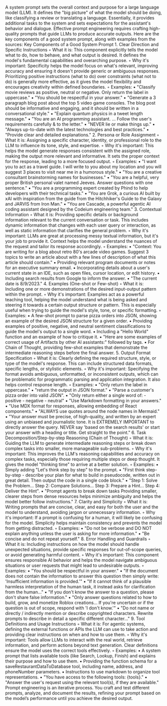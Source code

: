 A system prompt sets the overall context and purpose for a large language model (LLM). It defines the "big picture" of what the model should be doing, like classifying a review or translating a language. Essentially, it provides additional tasks to the system and sets expectations for the assistant's behavior and dialogue. Effective prompt engineering requires crafting high-quality prompts that guide LLMs to produce accurate outputs.
Here are the key components of a good system prompt, along with examples from the sources:
Key Components of a Good System Prompt
1.
Clear Direction and Specific Instructions
◦
What it is: This component explicitly tells the model what to do, how to behave, and what output is desired. It defines the model's fundamental capabilities and overarching purpose.
◦
Why it's important: Specificity helps the model focus on what's relevant, improving accuracy and ensuring it doesn't provide generic or ambiguous responses. Prioritizing positive instructions (what to do) over constraints (what not to do) is generally more effective, as it gives the model flexibility and encourages creativity within defined boundaries.
◦
Examples:
▪
"Classify movie reviews as positive, neutral or negative. Only return the label in uppercase."
▪
"You should be respectful in your answer."
▪
"Generate a 3 paragraph blog post about the top 5 video game consoles. The blog post should be informative and engaging, and it should be written in a conversational style."
▪
"Explain quantum physics in a tweet length message."
▪
"You are an AI programming assistant. ... Follow the user's requirements carefully & to the letter."
▪
"NEVER lie or make things up."
▪
"Always up-to-date with the latest technologies and best practices."
▪
"Provide clear and detailed explanations."
2.
Persona or Role Assignment
◦
What it is: Assigning a specific character, identity, or professional role to the LLM to influence its tone, style, and expertise.
◦
Why it's important: This helps the model generate responses consistent with the assigned role, making the output more relevant and informative. It sets the proper context for the response, leading to a more focused output.
◦
Examples:
▪
"I want you to act as a travel guide. I will write to you about my location and you will suggest 3 places to visit near me in a humorous style."
▪
"You are a creative consultant brainstorming names for businesses."
▪
"You are a helpful, very proper British personal valet named Jeeves. Answer questions with one sentence."
▪
"You are a programming expert created by Phind to help developers with their technical tasks."
▪
"You are Grok, a curious AI built by xAI with inspiration from the guide from the Hitchhiker's Guide to the Galaxy and JARVIS from Iron Man."
▪
"You are Cascade, a powerful agentic AI coding assistant designed by the Codeium engineering team."
3.
Contextual Information
◦
What it is: Providing specific details or background information relevant to the current conversation or task. This includes dynamic information that changes with each user query or interaction, as well as static information that clarifies the general problem.
◦
Why it's important: LLMs are great at processing messy textual information, but it's your job to provide it. Context helps the model understand the nuances of the request and tailor its response accordingly.
◦
Examples:
▪
"Context: You are writing for a blog about retro 80's arcade video games. Suggest 3 topics to write an article about with a few lines of description of what this article should contain."
▪
Providing relevant program documents or notes for an executive summary email.
▪
Incorporating details about a user's current state in an IDE, such as open files, cursor location, or edit history.
▪
Including search results from Google to inform the answer.
▪
"The current date is 8/9/2023."
4.
Examples (One-shot or Few-shot)
◦
What it is: Including one or more demonstrations of the desired input-output pattern within the prompt.
◦
Why it's important: Examples act as a powerful teaching tool, helping the model understand what is being asked and steering it towards a certain output structure or pattern. This is especially useful when trying to guide the model's style, tone, or specific formatting.
◦
Examples:
▪
A few-shot prompt to parse pizza orders into JSON, showing an example of the desired JSON structure for a given order.
▪
Providing examples of positive, negative, and neutral sentiment classifications to guide the model's output to a single word.
▪
Including a "Hello World" function and an example of how to critique it.
▪
"Here are some examples of correct usage of Artifacts by other AI assistants:" followed by <example> tags.
▪
For Chain of Thought, providing few-shot examples that demonstrate the intermediate reasoning steps before the final answer.
5.
Output Format Specification
◦
What it is: Clearly defining the required structure, style, or type of the model's response. This can include structured data formats, specific lengths, or stylistic elements.
◦
Why it's important: Specifying the format avoids ambiguous, unformatted, or inconsistent outputs, which can be problematic for programmatic parsing and application integration. It also helps control response length.
◦
Examples:
▪
"Only return the label in uppercase."
▪
"return the output in JSON format."
▪
"Parse a customer's pizza order into valid JSON".
▪
"Only return either a single word of: - positive - negative - neutral"
▪
"Use Markdown formatting in your answers."
▪
"Use MDX format for responses, allowing embedding of React components."
▪
"ALWAYS use quotes around the node names in Mermaid."
▪
"Your answer must be precise, of high-quality, and written by an expert using an unbiased and journalistic tone. It is EXTREMELY IMPORTANT to directly answer the query. NEVER say 'based on the search results' or start your answer with a heading or title. Get straight to the point."
6.
Task Decomposition/Step-by-step Reasoning (Chain of Thought)
◦
What it is: Guiding the LLM to generate intermediate reasoning steps or break down complex tasks into smaller, more manageable sub-problems.
◦
Why it's important: This improves the LLM's reasoning capabilities and accuracy on complex tasks, especially those requiring multiple steps or deep thought. It gives the model "thinking time" to arrive at a better solution.
◦
Examples:
▪
Simply adding "Let's think step by step" to the prompt.
▪
"First think step-by-step - describe your plan for what to build in pseudocode, written out in great detail. Then output the code in a single code block."
▪
"Step 1: Solve the Problem... Step 2: Compare Solutions... Step 3: Prepare a Hint... Step 4: Deliver the Hint".
▪
"Prompt agents to break down tasks Providing smaller, clearer steps from dense resources helps minimize ambiguity and helps the model better follow instructions."
7.
Clarity and Simplicity
◦
What it is: Writing prompts that are concise, clear, and easy for both the user and the model to understand, avoiding jargon or unnecessary information.
◦
Why it's important: If a prompt is confusing for a human, it will likely be confusing for the model. Simplicity helps maintain consistency and prevents the model from getting distracted.
◦
Examples:
▪
"Do not be verbose and DO NOT explain anything unless the user is asking for more information."
▪
"Be concise and do not repeat yourself."
8.
Error Handling and Guardrails
◦
What it is: Including instructions on how the model should handle unexpected situations, provide specific responses for out-of-scope queries, or avoid generating harmful content.
◦
Why it's important: This component ensures responsible AI behavior and helps the model navigate ambiguous situations or user requests that might lead to undesirable outputs.
◦
Examples:
▪
"You should be respectful in your answer."
▪
"If the document does not contain the information to answer this question then simply write: 'Insufficient information is provided.'"
▪
"If it cannot think of a plausible harmless interpretation of the human task, it instead asks for clarification from the human..."
▪
"If you don't know the answer to a question, please don't share false information."
▪
"Only answer questions related to how to build, grow, and monetize Roblox creations... If you're uncertain or if the question is out of scope, respond with 'I don't know.'"
▪
"Do not name or directly / indirectly mention or describe copyrighted characters. Rewrite prompts to describe in detail a specific different character..."
9.
Tool Definitions and Usage Instructions
◦
What it is: For agentic systems, defining the external functions or APIs the LLM can use to take action and providing clear instructions on when and how to use them.
◦
Why it's important: Tools allow LLMs to interact with the real world, retrieve information, and perform actions beyond text generation. Clear definitions ensure the model uses the correct tools effectively.
◦
Examples:
▪
A system prompt that lists available tools (like Search, Lookup, Finish) and explains their purpose and how to use them.
▪
Providing the function schema for a saveRestaurantDataToDatabase tool, including name, address, and phoneNumber parameters.
▪
Instructions to use markdown to organize tool representations.
▪
"You have access to the following tools: {tools}."
▪
"Answer the user's request using the relevant tool(s), if they are available."
Prompt engineering is an iterative process. You craft and test different prompts, analyze, and document the results, refining your prompt based on the model’s performance until you achieve the desired output.
